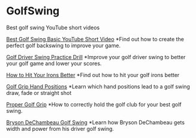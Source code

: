 # GolfSwing
Best golf swing YouTube short videos

<a href="https://www.youtube.com/shorts/hWKyx46FAt4">Best Golf Swing Basic YouTube Short Video</a>
*Find out how to create the perfect golf backswing to improve your game.

<a href="https://www.youtube.com/shorts/ivsbDWW1n8U">Golf Driver Swing Practice Drill</a>
*Improve your golf driver swing to better your golf game and lower your scores.

<a href="https://www.youtube.com/shorts/P_OX8GDrYu8">How to Hit Your Irons Better</a>
*Find out how to hit your golf irons better

<a href="https://www.youtube.com/shorts/9wxog4tJEpQ">Golf Grip Hand Positions</a>
*Learn which hand positions lead to a golf swing draw, fade or straight shot

<a href="https://www.youtube.com/shorts/mYlaYYjU7CI">Proper Golf Grip</a>
*How to correctly hold the golf club for your best golf swing.

<a href="[https://www.youtube.com/shorts/mYlaYYjU7CI](https://www.youtube.com/shorts/s4tFPPEdw80)">Bryson DeChambeau Golf Swing</a>
*Learn how Bryson DeChambeau gets width and power from his driver golf swing.
